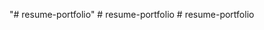 "# resume-portfolio" 
#   r e s u m e - p o r t f o l i o  
 #   r e s u m e - p o r t f o l i o  
 